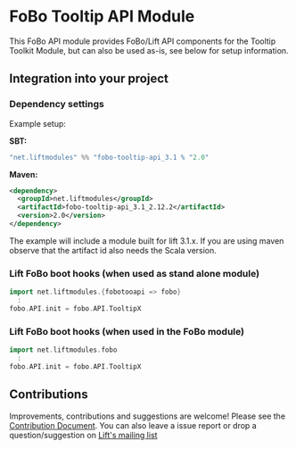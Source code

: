 # FoBo Tooltip API Module

This FoBo API module provides FoBo/Lift API components for the Tooltip Toolkit Module, 
but can also be used as-is, see below for setup information. 

## Integration into your project 

### Dependency settings

Example setup:

**SBT:**
```scala
"net.liftmodules" %% "fobo-tooltip-api_3.1 % "2.0"
```
**Maven:**
```xml
<dependency>
  <groupId>net.liftmodules</groupId>
  <artifactId>fobo-tooltip-api_3.1_2.12.2</artifactId>
  <version>2.0</version>
</dependency>
```
The example will include a module built for lift 3.1.x. 
If you are using maven observe that the artifact id also needs the Scala version.

### Lift FoBo boot hooks (when used as stand alone module)
```scala
import net.liftmodules.{fobotooapi => fobo}
  :
fobo.API.init = fobo.API.TooltipX
```
### Lift FoBo boot hooks (when used in the FoBo module)
```scala
import net.liftmodules.fobo 
  :
fobo.API.init = fobo.API.TooltipX 
```

## Contributions

Improvements, contributions and suggestions are welcome! 
Please see the [Contribution Document](https://github.com/karma4u101/FoBo/blob/master/CONTRIBUTING.md). 
You can also leave a issue report or drop a question/suggestion on [Lift's mailing list](http://groups.google.com/group/liftweb/) 

